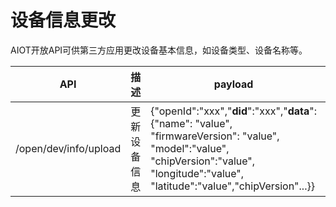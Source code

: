 # 设备信息更改

AIOT开放API可供第三方应用更改设备基本信息，如设备类型、设备名称等。

| API | 描述 | payload | header | response |
| -- | -- | -- | -- | -- |
| /open/dev/info/upload | 更新设备信息 | {"openId":"xxx","**did**":"xxx","**data**":{"name": "value", "firmwareVersion": "value", "model":"value", "chipVersion":"value", "longitude":"value", "latitude":"value","chipVersion"...}} | {"**Appid**":"xxx","**Appkey**":"xxx","Openid":"xxx","**Access-Token**":"xxx"} | {"code":0(errorcode), "result":"msg"}} |
